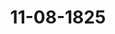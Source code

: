 ---  
schema: default  
title: 11-08-1825  
organization: Team Charlie  
notes: "<p>Description</p><p>Ein und zwanzigste Sitzung.

Geschehen, Frankfurt den 11. August 1825.

In Gegenwart

alter in der zwanzigsten Sizung anwesenden</p><p>§.87</p><p>ich des pensionirten ehemaligen Fürstlich-Passauischen Hofkammer-

raths und Gerichtspflegers zu Fürsteneck, Philipp Schöller, wegen

angeblicher Pensionsverkürzung.

rGroßherzoglich-Hessische Herr Bundestagsgesandte, Freiherr von

ben: erstattet Vortrag der Eingabencommission über die Vorstellung des pensionirten

rligen Fürstlich-Passauischen Hofkammerraths und Gerichtspflegers zu Fürsteneck, Phi-

Scholler, wegen angeblicher Pensionsverkürzung (Num. 30 des dießj. Cinr. Prot.),

1 Reclamant bittet:

die hohe Bundesversammlung möge sich für die Aufrechthalung des 5. 59 des Reichs

deputations-Hauptschlusses und demnächst dafür verwenden, daß ihm seine Pension

von 2680 Fl. für das Vergangene sowohl als für das Zukünftige ausgezahlt werde,

falls aber eine Interpretation nothwendig wäre, diese vorzunehmen, und zu erklä

ren, daß die Pensionsangelegenheit darnach beurtheilt und behandelt werden müsse,

wenn aber beide Gesuche nicht sollten statt finden können, diese Berufung als

eine Revision wider das Königlich-Baierische Oberappellationsgericht in München

anzunehmen, da gegen den Fiscus in Baiern nur zwei Instanzen eristirten, und nach

der Bundesacte jedem den Rechtsweg Betretenden eine dritte Instanz gebühre.

Nach vollständiger Prüfung der Beschwerde des Reclamanten, welche eigentlich dahin

1) daß sämmtliche einschlagenden Königlich-Baierischen Administrativ -Behörden, so wiedie beiden Oberjustizbehörden, seinem Emolumenten-Ansaße nicht statt gäben, äussert de

Herr Bundebtagsgesandte sein mottvirtes Gutachten dahin, daß diese als durchaus ungi

lässig erscheine, und Reclamant daher mit derselben gänzlich abzuweisen sey.

Sämmtliche Gesandtschaften stimmten dem Gutachten und Antrage bei; 1

wurde daher in dessen Gemäßheit

besalossen

daß Philipp Schöller, ehemaliger Fürstlich-Passanischer Hoftammerrath und Gericht-

pfleger zu Fürsteneck, mit seinen verschiedenen Gesuchen gänzlich abzuweisen und Dr. Klo

dahier hiervon in Kenntniß zu setzen sey.</p><p>§.88</p><p>Gesuch der Freifrau von Crolbois von Seewald, geb. de Marne de Von

court, Pensionsansprüche an Rassau betreffend.

Präsidium. Die Witwe des vormals Fürstlich-Rassau-Saarbrückischen Geheime

raths und Geschäftsträgers am Königlich-Französischen Hofe, Freiberrn Crolbois von Se

wald, eine geborne de Marne de Boncourt, habe im Jahre 1819 eine Vorstellung eing

reicht (Num. 2 des Einr. Prot.) und die Verwendung der hohen Bundesversammlung nach

gesucht, um zu ihrer rückständigen und laufenden Pension zu gelangen. Hierauf seyen i

mehreren vertraulichen Sitzungen Vorträge bei dieser hohen Versammlung erstattet, aus

Einleitungen getroffen worden, wodurch jedoch diese Angelegenheit bisher nicht zur Erl

digung habe gebracht werden können.

Indessen habe sich der Königlich-Französische Gesandte bei dem durchlauchtigsten Deu

schen Bunde, Herr Graf Reinhard, an das Präsidium gewendet und mittelst Note von

18. März laufenden Jahres aus Auftrage seiner Regierung das Gesuch der Witwe von Crolboi

Seewalo mit der Bemerkung unterstütt, daß die Herzoglich-Rassauische Regierung si

dessen weigere, weil Nassauische Militärs, welche im Jahre 1812 in Spanien verwund-

und denen Pensionen von Frankreich verwilligt worden seyen, diese nicht mehr bezögen

gleichwohl aber hierin kein Grund liege, Repressalien zu gebrauchen.

Der Kaiserlich-Königliche präsidirende Gesandte habe, in Folge des ihm von der

Französischen Herrn Minister ausgesprochenen Wunsches, von dieser Note früher gegen de

Herzoglich-Rassauischen Herrn Gesandten bloß vertraulichen Gebrauch gemacht; da ab

dieses zu dem von dem Französischen Herrn Gesandten gewünschten Resultate nicht geführ

so habe er nun dessen Note mit sämmtlichen Acten der Eingabencommission zum Vortra-

und Gutachten zugestellt.</p><p>§.89</p><p>Einreichungs-Protokoll.

Die Eingaben

56, eingereicht am 4. d. M., von Jos. Jacob Reinach, Handelsmann dahier,

nachträgliche Anzeige wegen des zwischen ihm und dem vormaligen Rhein-

zollbeamten von Albertino geschlossenen Cessionsvertrags, die Rückstands-

forderung des letztern betr.

57, einger. am 10. d. M., von Dr. Böhmer dahier, als substituirten Anwalt

des Fürsten zu Solms-Draunfels und der Fürstin-Vormünderin zu

Solmörkich, Erinnerungsgesuch, die standesherrlichen Verhältnisse im Groß-

herzogthume Hessen betr.

an die Commissionen, wohin sie gehören, abgegeben.

der heutigen Sitzung wurden vier Separat-Protokolle aufgenommen.

Folgen die Unterschriften.</p>"  
resources:  
- format: png  
  name: Page80[0-87].png  
  url: ../../data_img/Protokolle_BV_17_1825/11-08-1825/Page80[0-87].png  
- format: png  
  name: Page81[87-88].png  
  url: ../../data_img/Protokolle_BV_17_1825/11-08-1825/Page81[87-88].png  
- format: png  
  name: Page82[89].png  
  url: ../../data_img/Protokolle_BV_17_1825/11-08-1825/Page82[89].png  
category:   
  - Protokolle_BV_17_1825  
maintainer: Tao Luo  
maintainer_email: t.luo.21@abdn.ac.uk  
---